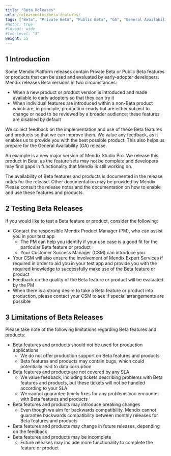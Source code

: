 ```yaml
---
title: "Beta Releases"
url: /releasenotes/beta-features/
tags: ["Beta", "Private Beta", "Public Beta", "GA", "General Availability", "feature", "feature flag", "product"]
#notoc: true
#layout: wide
#toc-level: "3"
weight: 55
---
```


## 1 Introduction

Some Mendix Platform releases contain Private Beta or Public Beta features or products that can be used and evaluated by early-adopter developers. Mendix releases Beta versions in two circumstances:

* When a new product or product version is introduced and made available to early adopters so that they can try it
* When individual features are introduced within a non-Beta product which are, in principle, production-ready but are either subject to change or need to be reviewed by a broader audience; these features are disabled by default

We collect feedback on the implementation and use of these Beta features and products so that we can improve them. We value any feedback, as it enables us to provide you with the best possible product. This also helps us prepare for the General Availability (GA) release.

An example is a new major version of Mendix Studio Pro. We release this product in Beta, as the feature sets may not be complete and developers may find gaps in functionality that Mendix is still working on.

The availability of Beta features and products is documented in the release notes for the release. Other documentation may be provided by Mendix. Please consult the release notes and the documentation on how to enable and use these features and products.

## 2 Testing Beta Releases

If you would like to test a Beta feature or product, consider the following:

* Contact the responsible Mendix Product Manager (PM), who can assist you in your test app
	* The PM can help you identify if your use case is a good fit for the particular Beta feature or product
	* Your Customer Success Manager (CSM) can introduce you
* Your CSM will also ensure the involvement of Mendix Expert Services if required in order to aid you in your test app and provide you with the required knowledge to successfully make use of the Beta feature or product
* Feedback on the quality of the Beta feature or product will be evaluated by the PM
* When there is a strong desire to take a Beta feature or product into production, please contact your CSM to see if special arrangements are possible

## 3 Limitations of Beta Releases

Please take note of the following limitations regarding Beta features and products:

* Beta features and products should not be used for production applications
    * We do not offer production support on Beta features and products
    * Beta features and products may contain bugs, which could potentially lead to data corruption
* Beta features and products are not covered by any SLA
    * We value feedback, including tickets describing problems with Beta features and products, but these tickets will not be handled according to your SLA
    * We cannot guarantee timely fixes for any problems you encounter with Beta features and products 
* Beta features and products may introduce breaking changes
    * Even though we aim for backwards compatibility, Mendix cannot guarantee backwards compatibility between monthly releases for Beta features and products
* Beta features and products may change in future releases, depending on the feedback
* Beta features and products may be incomplete
	* Future releases may include more functionality to complete the feature or product
